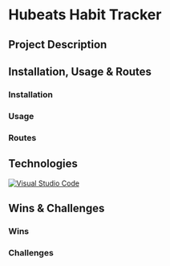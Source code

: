# Hubeats Habit Tracker

## Project Description 

## Installation, Usage & Routes

### Installation

### Usage

### Routes

## Technologies

[![Visual Studio Code](https://img.shields.io/badge/--007ACC?logo=visual%20studio%20code&logoColor=ffffff)](https://code.visualstudio.com/)

## Wins & Challenges

### Wins

### Challenges

